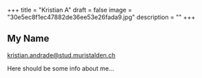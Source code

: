 +++
title = "Kristian A"
draft = false
image = "30e5ec8f1ec47882de36ee53e26fada9.jpg"
description = ""
+++
![]()

## My Name

kristian.andrade@stud.muristalden.ch

Here should be some info about me...